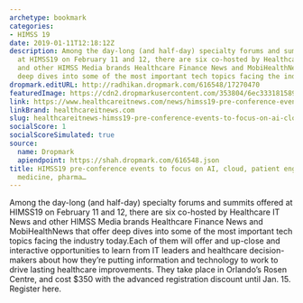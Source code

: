 ```yaml
---
archetype: bookmark
categories:
- HIMSS 19
date: 2019-01-11T12:18:12Z
description: Among the day-long (and half-day) specialty forums and summits offered
  at HIMSS19 on February 11 and 12, there are six co-hosted by Healthcare IT News
  and other HIMSS Media brands Healthcare Finance News and MobiHealthNews that offer
  deep dives into some of the most important tech topics facing the industry today.
dropmark.editURL: http://radhikan.dropmark.com/616548/17270470
featuredImage: https://cdn2.dropmarkusercontent.com/353804/6ec333181589d97fc56fba65dbe4431331a31d36bdb9b0b379e9cb06e02dde61/thumbnail/HIMSS19%20GE.JPG?Expires=1557430063&Signature=j11R3fbluEY2sEshwxfNqjMXqzqCiqfRjzYyWRuE18YOVFVSkARvlWzakRO-amUi6xaC9Tr8syV3qRuNzJmOQoJ34CNDGoYtTFt0UdyGZGf9Gspm3eMon27f0E0KW1OPgOMW1YmuhjtoLd7njk8jnPcoL-AnKNqWt3p5Ek89PNdJGpwiTdJxqAA~owhFlyv9LiFyiiKY0fl-j9p0XCfut3MdbwurwnBp0bHuRNS-CRdGZN7KgdaR7GT0~MnrAYSErRZhxMealwrD04-FlS-aT8PrkLMpw9BUlJNCEN2A8otc2c5xUrtxzK~Yc7uto15OC-XOFYrtmZ6liPy8AHz7pg__&Key-Pair-Id=APKAITQYWVEN757ZA4KQ
link: https://www.healthcareitnews.com/news/himss19-pre-conference-events-focus-ai-cloud-patient-engagement-precision-medicine-pharma-and
linkBrand: healthcareitnews.com
slug: healthcareitnews-himss19-pre-conference-events-to-focus-on-ai-cloud-patient-engagement-precision-medicine-pharma
socialScore: 1
socialScoreSimulated: true
source:
  name: Dropmark
  apiendpoint: https://shah.dropmark.com/616548.json
title: HIMSS19 pre-conference events to focus on AI, cloud, patient engagement, precision
  medicine, pharma…
---
```

Among the day-long (and half-day) specialty forums and summits offered at HIMSS19 on February 11 and 12, there are six co-hosted by Healthcare IT News and other HIMSS Media brands Healthcare Finance News and MobiHealthNews that offer deep dives into some of the most important tech topics facing the industry today.Each of them will offer and up-close and interactive opportunities to learn from IT leaders and healthcare decision-makers about how they’re putting information and technology to work to drive lasting healthcare improvements. They take place in Orlando’s Rosen Centre, and cost $350 with the advanced registration discount until Jan. 15. Register here.

